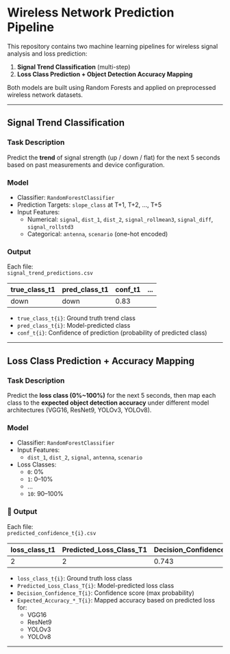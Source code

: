 # Wireless Network Prediction Pipeline

This repository contains two machine learning pipelines for wireless signal analysis and loss prediction:

1. **Signal Trend Classification** (multi-step)
2. **Loss Class Prediction + Object Detection Accuracy Mapping**

Both models are built using Random Forests and applied on preprocessed wireless network datasets.

---

## Signal Trend Classification

###  Task Description
Predict the **trend** of signal strength (up / down / flat) for the next 5 seconds based on past measurements and device configuration.

###  Model
- Classifier: `RandomForestClassifier`
- Prediction Targets: `slope_class` at T+1, T+2, ..., T+5
- Input Features:
  - Numerical: `signal`, `dist_1`, `dist_2`, `signal_rollmean3`, `signal_diff`, `signal_rollstd3`
  - Categorical: `antenna`, `scenario` (one-hot encoded)

###  Output

Each file:  
 `signal_trend_predictions.csv`

| true_class_t1 | pred_class_t1 | conf_t1 | ... |
|---------------|----------------|---------|-----|
| down          | down           | 0.83    |     |

- `true_class_t{i}`: Ground truth trend class
- `pred_class_t{i}`: Model-predicted class
- `conf_t{i}`: Confidence of prediction (probability of predicted class)

---

##  Loss Class Prediction + Accuracy Mapping

###  Task Description
Predict the **loss class (0%~100%)** for the next 5 seconds, then map each class to the **expected object detection accuracy** under different model architectures (VGG16, ResNet9, YOLOv3, YOLOv8).

###  Model
- Classifier: `RandomForestClassifier`
- Input Features:
  - `dist_1`, `dist_2`, `signal`, `antenna`, `scenario`
- Loss Classes:  
  - `0`: 0%
  - `1`: 0–10%
  - ...
  - `10`: 90–100%

### 📁 Output

Each file:  
 `predicted_confidence_t{i}.csv`

| loss_class_t1 | Predicted_Loss_Class_T1 | Decision_Confidence_T1 | Expected_Accuracy_VGG16_T1 | ... |
|---------------|--------------------------|--------------------------|------------------------------|-----|
| 2             | 2                        | 0.743                    | 0.25                         |     |

- `loss_class_t{i}`: Ground truth loss class
- `Predicted_Loss_Class_T{i}`: Model-predicted loss class
- `Decision_Confidence_T{i}`: Confidence score (max probability)
- `Expected_Accuracy_*_T{i}`: Mapped accuracy based on predicted loss for:
  - VGG16
  - ResNet9
  - YOLOv3
  - YOLOv8

---


